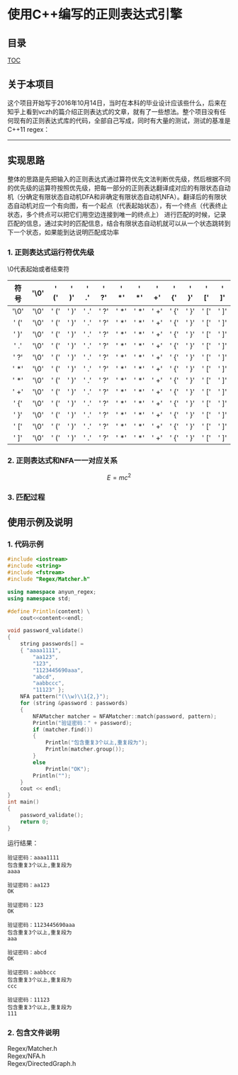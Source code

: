 # 使用C++编写的正则表达式引擎


## 目录

[TOC](#实现思路)

## 关于本项目
这个项目开始写于2016年10月14日，当时在本科的毕业设计应该些什么，后来在知乎上看到vczh的篇介绍正则表达式的文章，就有了一些想法。整个项目没有任何现有的正则表达式库的代码，全部自己写成，同时有大量的测试，测试的基准是C++11 regex：



------

## 实现思路
整体的思路是先把输入的正则表达式通过算符优先文法判断优先级，然后根据不同的优先级的运算符按照优先级，把每一部分的正则表达翻译成对应的有限状态自动机（分确定有限状态自动机DFA和非确定有限状态自动机NFA）。翻译后的有限状态自动机对应一个有向图，有一个起点（代表起始状态），有一个终点（代表终止状态，多个终点可以把它们用空边连接到唯一的终点上）
进行匹配的时候，记录匹配的信息，通过实时的匹配信息，结合有限状态自动机就可以从一个状态跳转到下一个状态，如果能到达说明匹配成功率

### 1. 正则表达式运行符优先级
\0代表起始或者结束符

|符号|'\0'|' ('|' )'|' .'|' ?'|' *'|' *'|' +'|' {'|' }'|' ['|' ]'|
|:--:|:--:|:--:|:--:|:--:|:--:|:--:|:--:|:--:|:--:|:--:|:--:|:--:|
|'\0'|'\0'|' ('|' )'|' .'|' ?'|' *'|' *'|' +'|' {'|' }'|' ['|' ]'|
|' ('|'\0'|' ('|' )'|' .'|' ?'|' *'|' *'|' +'|' {'|' }'|' ['|' ]'|
|' )'|'\0'|' ('|' )'|' .'|' ?'|' *'|' *'|' +'|' {'|' }'|' ['|' ]'|
|' .'|'\0'|' ('|' )'|' .'|' ?'|' *'|' *'|' +'|' {'|' }'|' ['|' ]'|
|' ?'|'\0'|' ('|' )'|' .'|' ?'|' *'|' *'|' +'|' {'|' }'|' ['|' ]'|
|' *'|'\0'|' ('|' )'|' .'|' ?'|' *'|' *'|' +'|' {'|' }'|' ['|' ]'|
|' *'|'\0'|' ('|' )'|' .'|' ?'|' *'|' *'|' +'|' {'|' }'|' ['|' ]'|
|' +'|'\0'|' ('|' )'|' .'|' ?'|' *'|' *'|' +'|' {'|' }'|' ['|' ]'|
|' {'|'\0'|' ('|' )'|' .'|' ?'|' *'|' *'|' +'|' {'|' }'|' ['|' ]'|
|' }'|'\0'|' ('|' )'|' .'|' ?'|' *'|' *'|' +'|' {'|' }'|' ['|' ]'|
|' ['|'\0'|' ('|' )'|' .'|' ?'|' *'|' *'|' +'|' {'|' }'|' ['|' ]'|
|' ]'|'\0'|' ('|' )'|' .'|' ?'|' *'|' *'|' +'|' {'|' }'|' ['|' ]'|

### 2. 正则表达式和NFA一一对应关系


$$E=mc^2$$


### 3. 匹配过程




## 使用示例及说明


### 1. 代码示例

```C++
#include <iostream>
#include <string>
#include <fstream>
#include "Regex/Matcher.h"

using namespace anyun_regex;
using namespace std;

#define Println(content) \
	cout<<content<<endl;

void password_validate()
{
	string passwords[] =
	{ "aaaa1111",
		"aa123",
		"123",
		"1123445690aaa",
		"abcd",
		"aabbccc",
		"11123" };
	NFA pattern("(\\w)\\1{2,}");
	for (string &password : passwords)
	{
		NFAMatcher matcher = NFAMatcher::match(password, pattern);
		Println("验证密码：" + password);
		if (matcher.find())
		{
			Println("包含重复3个以上,重复段为");
			Println(matcher.group());
		}
		else
			Println("OK");
		Println("");
	}
	cout << endl;
}
int main()
{
	password_validate();
	return 0;
}

```
运行结果：
```
验证密码：aaaa1111
包含重复3个以上,重复段为
aaaa

验证密码：aa123
OK

验证密码：123
OK

验证密码：1123445690aaa
包含重复3个以上,重复段为
aaa

验证密码：abcd
OK

验证密码：aabbccc
包含重复3个以上,重复段为
ccc

验证密码：11123
包含重复3个以上,重复段为
111
```


### 2. 包含文件说明
Regex/Matcher.h<br>
Regex/NFA.h<br>
Regex/DirectedGraph.h

